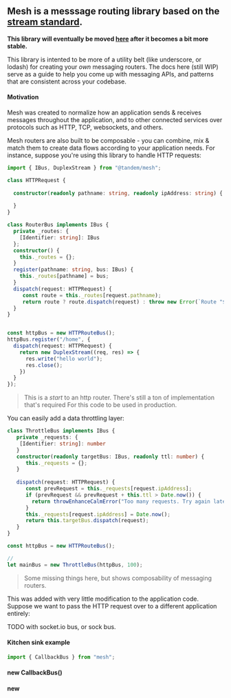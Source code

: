 ## Mesh is a messsage routing library based on the [stream standard](https://streams.spec.whatwg.org/).

**This library will eventually be moved [here](https://github.com/crcn/mesh.js) after it becomes a bit more stable.**

This library is intented to be more of a utility belt (like underscore, or lodash) for creating your *own* messaging routers. The docs here (still WIP) serve as a guide to help you come up with messaging APIs, and patterns that are consistent across your codebase. 

#### Motivation

Mesh was created to normalize how an application sends & receives messages throughout the application, and to other connected services over protocols such as HTTP, TCP, websockets, and others. 

Mesh routers are also built to be composable - you can combine, mix & match them to create data flows according to your application needs. For instance, suppose you're using this library to handle HTTP requests:

```typescript
import { IBus, DuplexStream } from "@tandem/mesh";

class HTTPRequest {
  
  constructor(readonly pathname: string, readonly ipAddress: string) {
  
  }
}

class RouterBus implements IBus {
  private _routes: {
    [Identifier: string]: IBus
  };
  constructor() {
    this._routes = {};
  }
  register(pathname: string, bus: IBus) {
    this._routes[pathname] = bus;
  }
  dispatch(request: HTTPRequest) {
     const route = this._routes[request.pathname);
     return route ? route.dispatch(request) : throw new Error(`Route "${request.pathname}" does not exist.`);
  }
}


const httpBus = new HTTPRouteBus();
httpBus.register("/home", {
  dispatch(request: HTTPRequest) {
    return new DuplexStream((req, res) => {
      res.write("hello world");
      res.close();
    })
  }
});
```

> This is a *start* to an http router. There's still a ton of implementation that's required
For this code to be used in production.

You can easily add a data throttling layer:

```typescript
class ThrottleBus implements IBus {
   private _requests: {
    [Identifier: string]: number
   }
   constructor(readonly targetBus: IBus, readonly ttl: number) {
      this._requests = {};
   }
   
   dispatch(request: HTTPRequest) {
      const prevRequest = this._requests[request.ipAddress];
      if (prevRequest && prevRequest + this.ttl > Date.now()) {
        return throwEnhanceCalmError("Too many requests. Try again later.");
      }
      this._requests[request.ipAddress] = Date.now();
      return this.targetBus.dispatch(request);
   }
}

const httpBus = new HTTPRouteBus();

// 
let mainBus = new ThrottleBus(httpBus, 100);
```

> Some missing things here, but shows composability of messaging routers.

This was added with very little modification to the application code. Suppose we want to pass the HTTP request over to a different application entirely:


TODO with socket.io bus, or sock bus.



#### Kitchen sink example

```typescript
import { CallbackBus } from "mesh";


```


#### new CallbackBus()

#### new 


